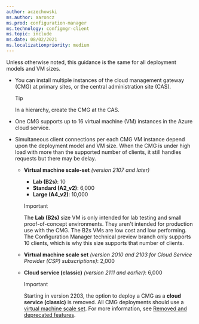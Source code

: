 ```yaml
---
author: aczechowski
ms.author: aaroncz
ms.prod: configuration-manager
ms.technology: configmgr-client
ms.topic: include
ms.date: 08/02/2021
ms.localizationpriority: medium
---
```


Unless otherwise noted, this guidance is the same for all deployment models and VM sizes.

- You can install multiple instances of the cloud management gateway (CMG) at primary sites, or the central administration site (CAS).

    > [!TIP]
    > In a hierarchy, create the CMG at the CAS.

- One CMG supports up to 16 virtual machine (VM) instances in the Azure cloud service.

- Simultaneous client connections per each CMG VM instance depend upon the deployment model and VM size. When the CMG is under high load with more than the supported number of clients, it still handles requests but there may be delay.

  - **Virtual machine scale-set** _(version 2107 and later)_<!-- 3555749 -->

    - **Lab (B2s)**: 10
    - **Standard (A2_v2)**: 6,000
    - **Large (A4_v2)**: 10,000

    > [!IMPORTANT]
    > The **Lab (B2s)** size VM is only intended for lab testing and small proof-of-concept environments. They aren't intended for production use with the CMG. The B2s VMs are low cost and low performing. The Configuration Manager technical preview branch only supports 10 clients, which is why this size supports that number of clients.

  - **Virtual machine scale set** _(version 2010 and 2103 for Cloud Service Provider (CSP) subscriptions)_: 2,000

  - **Cloud service (classic)** _(version 2111 and earlier)_: 6,000

    > [!IMPORTANT]
    > Starting in version 2203, the option to deploy a CMG as a **cloud service (classic)** is removed.<!-- 13235079 --> All CMG deployments should use a [virtual machine scale set](../../../clients/manage/cmg/plan-cloud-management-gateway.md#virtual-machine-scale-sets).<!--10966586--> For more information, see [Removed and deprecated features](../../../plan-design/changes/deprecated/removed-and-deprecated-cmfeatures.md).
